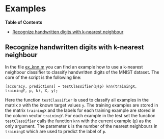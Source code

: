 # Examples

**Table of Contents**

- [Recognize handwritten digits with k-nearest neighbour](#recognize-handwritten-digits-with-k-nearest-heighbour)


## Recognize handwritten digits with k-nearest neighbour

In the file [ex_knn.m](ex_knn.m) you can find an example how to use a k-nearest neighbour classifier to classify handwritten digits of the MNIST dataset. The core of the script is the following line:

`[accuracy, predictions] = testClassifier(@(p) knn(trainingX, trainingY, p, k), X, y);`

Here the function `testClassifier` is used to classify all examples in the matrix `X` with the known target values `y`. The training examples are stored in the matrix `trainingX` and the labels for each training example are stored in the column vector `trainingY`. For each example in the test set the function `testClassifier` calls the function `knn` with the current example (`p`) as the only argument. The parameter `k` is the number of the nearest neighbours in `trainingX` which are used to predict the label of `p`.


